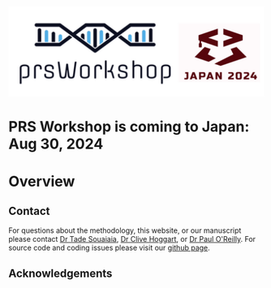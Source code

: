 



 

![Screenshot](images/japanSpec.jpg)


# PRS Workshop is coming to Japan: Aug 30, 2024 






# Overview 





## Contact 
For questions about the methodology, this website, or our manuscript please contact [Dr Tade Souaiaia](tade.souaiaia@gmail.com), 
[Dr Clive Hoggart](http://www.pauloreilly.info/), or [Dr Paul O'Reilly](http://www.pauloreilly.info/).  For source code and coding 
issues please visit our [github page](https://github.com/tadesouaiaia/sibarc). 


## Acknowledgements










